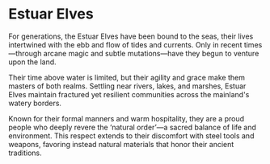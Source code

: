 # Estuar Elves

For generations, the Estuar Elves have been bound to the seas, their lives intertwined with the ebb and flow of tides and currents. Only in recent times—through arcane magic and subtle mutations—have they begun to venture upon the land.

Their time above water is limited, but their agility and grace make them masters of both realms. Settling near rivers, lakes, and marshes, Estuar Elves maintain fractured yet resilient communities across the mainland's watery borders.

Known for their formal manners and warm hospitality, they are a proud people who deeply revere the ‘natural order’—a sacred balance of life and environment. This respect extends to their discomfort with steel tools and weapons, favoring instead natural materials that honor their ancient traditions.